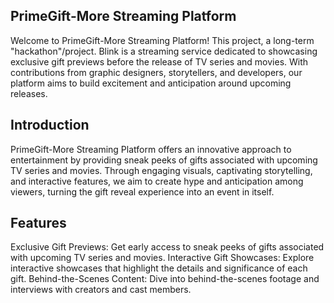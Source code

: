 ## PrimeGift-More Streaming Platform
Welcome to PrimeGift-More Streaming Platform! This project, a long-term "hackathon"/project. Blink is a streaming service dedicated to showcasing exclusive gift previews before the release of TV series and movies. With contributions from graphic designers, storytellers, and developers, our platform aims to build excitement and anticipation around upcoming releases.

## Introduction
PrimeGift-More Streaming Platform offers an innovative approach to entertainment by providing sneak peeks of gifts associated with upcoming TV series and movies. Through engaging visuals, captivating storytelling, and interactive features, we aim to create hype and anticipation among viewers, turning the gift reveal experience into an event in itself.

## Features
Exclusive Gift Previews: Get early access to sneak peeks of gifts associated with upcoming TV series and movies.
Interactive Gift Showcases: Explore interactive showcases that highlight the details and significance of each gift.
Behind-the-Scenes Content: Dive into behind-the-scenes footage and interviews with creators and cast members.
